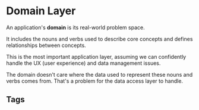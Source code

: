 # Domain Layer 

An application's **domain** is its real-world problem space.  

It includes the nouns and verbs used to describe core concepts and defines relationships between concepts.  

 This is the most important application layer, assuming we can confidently handle the UX (user experience) and data management issues.  

The domain doesn't care where the data used to represent these nouns and verbs comes from. That's a problem for the  data access layer to handle.

## Tags
